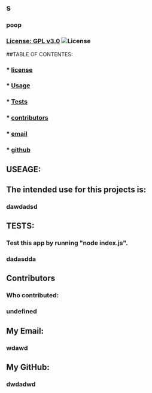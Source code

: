 
  ## s 
 ### poop
  ### [License: GPL v3.0](https://www.gnu.org/licenses) ![License](https://img/shields.io/badge/License-GPLv3-blue.svg)

  ##TABLE OF CONTENTES:
  ### * [license](#license)
  ### * [Usage](#usage)  
  ### * [Tests](#tests)
  ### * [contributors](contributors)
  ### * [email](#email)
  ### * [github](github)
  
  ## USEAGE:
  ## The intended use for this projects is:
  ### dawdadsd

  ## TESTS: 
  ### Test this app by running "node index.js".
  ### dadasdda

  ## Contributors
  ### Who contributed:
  ### undefined

  ## My Email:
  ### wdawd

  ## My GitHub:
  ### dwdadwd
